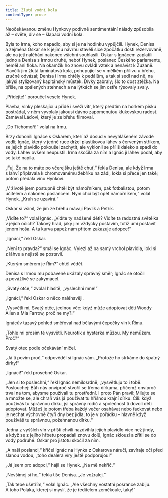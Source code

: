 ```yaml
---
title: Žlutá vodní kola
contentType: prose
---
```


Neočekávanou změnu Hynkovy podivně sentimentální nálady způsobila až – světe, div se – šlapací vodní kola.

Byla to Irma, koho napadlo, aby si je na hodinku vypůjčili. Hynek, Denisa a zejména Oskar se k jejímu návrhu stavěli sice zpočátku dosti rezervovaně, ale na její naléhání nakonec všichni souhlasili. Oskar s Ignácem zaplatili jedno a Denisa s Irmou druhé, neboť Hynek, poslanec Českého parlamentu, neměl ani floka. Na okamžik ho znovu ovládl vztek a nenávist k Zuzaně. Plavčík jim žlutá laminátová kola, pohupující se v mělkém přílivu u břehu, zručně odvázal; Denisa i Irma chtěly k pedálům, a tak si sedl nad ně, na jakýsi stylizovaný kapitánský můstek. Dívky zabraly; šlo to dost ztěžka. Na břiše, na opálených stehnech a na lýtkách se jim ostře rýsovaly svaly.

„Přidejte!“ poroučel vesele Hynek.

Plavba, vlnky pleskající u přídě i svěží vítr, který předtím na horkém písku postrádal, v něm vyvolaly jakousi dávno zapomenutou klukovskou radost. Zamával Láďovi, který je ze břehu filmoval.

„Do Tichomoří!“ volal na Irmu.

Brzy dohonili Ignáce s Oskarem, kteří až dosud v nevyhlášeném závodě vedli; Ignác, který v jedné ruce držel plastikovou láhev s červeným střikem, se jejich plavidlo pokoušel zachytit, ale vyklonil se příliš daleko a spadl do vody. Láhev ovšem neupustil. Irma skočila za ním a Ignác jí láhev podal, aby se také napila.

„Fuj. Že na to máte po včerejšku ještě chuť,“ řekla Denisa, ale když Irma s lahví připlavala k chromovanému žebříku na zádi, lokla si přece jen také; potom předala víno Hynkovi.

„V životě jsem postupně chtěl být námořníkem, pak fotbalistou, potom učitelem a nakonec poslancem. Nyní chci být opět námořníkem,“ volal Hynek. „Kruh se uzavírá.“

Oskar si všiml, že jim ze břehu mávají Pavlík a Petřík.

„Vidíte to?“ volal Ignác. „Vidíte ty nadšené děti? Vidíte ta radostná světélka v jejich očích? Takový hrad, jaký jim vždycky postavím, totiž umí postavit jenom hoša. A ta kurva papež nám přitom zakazuje adopce!“

„Ignáci,“ řekl Oskar.

„Není to pravda?“ smál se Ignác. Vylezl až na samý vrchol plavidla, lokl si z láhve a nejistě se postavil.

„Kterým směrem je Řím?“ chtěl vědět.

Denisa s Irmou mu pobaveně ukázaly správný směr; Ignác se otočil a povážlivě se zakymácel.

„Svatý otče,“ zvolal hlasitě, „vyslechni mne!“

„Ignáci,“ řekl Oskar o něco naléhavěji.

„Vysvětli mi, Svatý otče, jedinou věc: když může adoptovat děti Woody Allen a Mia Farrow, proč ne my?!“

Ignácův tázavý pohled směřoval nad bělavými čepečky vln k Římu.

„Tohle mi prosím tě vysvětli. Neurotik a hysterka můžou. My nemůžem. Proč?“

Svatý otec podle očekávání mlčel.

„Já ti povím proč,“ odpověděl si Ignác sám. „Protože ho strkáme do špatný dírky!“

„Ignáci!“ řekl prosebně Oskar.

„Jen si to poslechni,“ řekl Ignác nemilosrdně, „vysvětluju to i tobě. Poslouchej: Bůh nás onvíproč stvořil se třema dírkama, přičemž onvíproč trval na tom, abysme používali tu prostřední. I proto Pán pravil: Milujte se a množte se, ale chraň vás já používat tu hříšnou krajní dírku. Čili: když používáš tu správnou dírku, jsi správný rodič a společnost ti dovolí děti adoptovat. Můžeš je potom třeba každý večer osahávat nebo fackovat nebo je nechat výchovně čtyři dny bez jídla, to je v pořádku – hlavně když používáš tu správnou, požehnanou dírku.“

Jedna z vyšších vln v příští chvíli nazdvihla jejich plavidlo více než jindy, a když se z jejího hřbetu propadali znovu dolů, Ignác sklouzl a zřítil se do vody podruhé. Oskar pro jistotu skočil za ním.

„A naši poslanci,“ křičel Ignác na Hynka z Oskarova náručí, zavíraje oči před slanou vodou, „toho dealera víry ještě podporujou!“

„Já jsem pro adopci,“ hájil se Hynek. „Na mě nekřič.“

„Nevšímej si ho,“ řekla tiše Denisa. „Je vožralej.“

„Tak tebe ušetřím,“ volal Ignác. „Ale všechny vostatní posrance zabiju. A toho Poláka, kterej si myslí, že je ředitelem zeměkoule, taky!“
